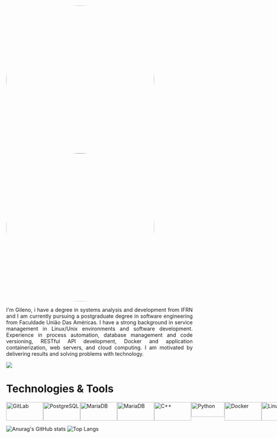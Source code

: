 
<div>
  <img style="border-radius: 50%;" width=400 src=https://64.media.tumblr.com/668d105fc2701311bfcef33d2771a40e/370b02f259511df9-d6/s1280x1920/b22c8e6e834c0722cf2951aedfcb90bddfef8f87.gif>
  <img style="border-radius: 50%;" width=400 src=https://64.media.tumblr.com/7d44522a6bfc1770cf0037928a60e125/tumblr_mm371a40941rfjowdo1_500.gif>
</div>
<p style="text-align:justify"> I'm Gileno, i have a degree in systems analysis and development from IFRN and I am currently pursuing a postgraduate degree in software engineering from Faculdade União Das Américas. I have a strong background in service management in Linux/Unix environments and software development. Experience in process automation, database management and code versioning, RESTful API development, Docker and application containerization, web servers, and cloud computing. I am motivated by delivering results and solving problems with technology.</p>

<div  style="display: flex">
<a margin-top=10px href=https://www.linkedin.com/in/gileno-cordeiro-duarte-75913a164/>
  <img src="https://img.shields.io/badge/LinkedIn-0077B5?style=for-the-badge&logo=linkedin&logoColor=white"/>
<a>
</div>

  
# Technologies & Tools
<div style="display: flex"><br>

  <img  align="center" alt="GitLab" height="50" width="100" src="https://cdn.jsdelivr.net/gh/devicons/devicon@latest/icons/gitlab/gitlab-original-wordmark.svg" />        
  <img align="center" alt="PostgreSQL" height="50" width="100" src="https://cdn.jsdelivr.net/gh/devicons/devicon@latest/icons/postgresql/postgresql-original-wordmark.svg" />
  <img align="center" alt="MariaDB" height="50" width="100" src="https://cdn.jsdelivr.net/gh/devicons/devicon@latest/icons/mariadb/mariadb-original-wordmark.svg" />
  <img  align="center" alt="MariaDB" height="50" width="100" src="https://cdn.jsdelivr.net/gh/devicons/devicon@latest/icons/mysql/mysql-original-wordmark.svg" />
  <img align="center" alt="C++" height="50" width="100" margin-bottom=10px src="https://cdn.jsdelivr.net/gh/devicons/devicon@latest/icons/cplusplus/cplusplus-original.svg" />        
  <img align="center" alt="Python" height="40" width="90" margin-bottom=10px width="80" src="https://cdn.jsdelivr.net/gh/devicons/devicon@latest/icons/python/python-original.svg" />
  <img  align="center" alt="Docker" height="50" width="100" src="https://cdn.jsdelivr.net/gh/devicons/devicon@latest/icons/docker/docker-original-wordmark.svg" /> 
  <img align="center" alt="Linux" height="50" width="100" margin-bottom=10px  margin-top="10" src="https://cdn.jsdelivr.net/gh/devicons/devicon@latest/icons/linux/linux-original.svg"/>       
  <img align="center" alt="Shell" height="50" width="100" src="https://cdn.jsdelivr.net/gh/devicons/devicon@latest/icons/bash/bash-original.svg" />        
  <img align="center" alt="Git" height="50" width="100" margin-bottom=10px src="https://cdn.jsdelivr.net/gh/devicons/devicon@latest/icons/git/git-original.svg" />
  <img height="50" width="100" margin-bottom=10px width="80" src="https://cdn.jsdelivr.net/gh/devicons/devicon@latest/icons/go/go-original-wordmark.svg" />
  <img align="center" alt="AWS" height="50" width="100" src="https://cdn.jsdelivr.net/gh/devicons/devicon@latest/icons/amazonwebservices/amazonwebservices-original-wordmark.svg" />
  <img align="center" alt="Django" height="50" width="100" src="https://cdn.jsdelivr.net/gh/devicons/devicon@latest/icons/django/django-plain-wordmark.svg"/>
  <img align="center" alt="Django Rest" height="50" width="100" src="https://cdn.jsdelivr.net/gh/devicons/devicon@latest/icons/djangorest/djangorest-original-wordmark.svg" />
  <img align="center" alt="Flask" height="50" width="100" src="https://cdn.jsdelivr.net/gh/devicons/devicon@latest/icons/flask/flask-original-wordmark.svg" />
  <img align="center" alt="Nginx" height="50" width="100" margin-bottom=10px  margin-top="10" src="https://cdn.jsdelivr.net/gh/devicons/devicon@latest/icons/nginx/nginx-original.svg" />
          
  </div>
  <!--<img align="center" alt="TypeScript" height="30" width="40" src="https://raw.githubusercontent.com/devicons/devicon/master/icons/typescript/typescript-plain.svg">-->
  <!--<img align="center" alt="React" height="30" width="40" src="https://raw.githubusercontent.com/devicons/devicon/master/icons/react/react-original.svg">-->  
  <!--<img align="center" alt="Rafa-Csharp" height="30" width="40" src="https://raw.githubusercontent.com/devicons/devicon/master/icons/csharp/csharp-original.svg">
  <img align="center" alt="HTML" height="30" width="40" src="https://raw.githubusercontent.com/devicons/devicon/master/icons/html5/html5-original.svg">-->


<div style="magin-top:20">
  
  ![Anurag's GitHub stats](https://github-readme-stats.vercel.app/api?username=Gileno29&theme=blue-green)
  ![Top Langs](	https://github-readme-stats.vercel.app/api/top-langs/?username=Gileno29&theme=blue-green)

</div>
